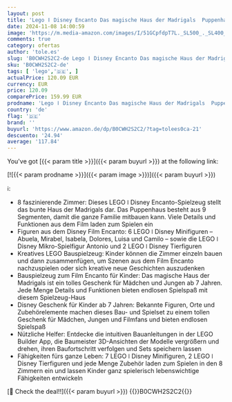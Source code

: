 ```yaml
---
layout: post
title: 'Lego ǀ Disney Encanto Das magische Haus der Madrigals  Puppenhaus für Kinder mit der Spielfigur Mirabel  Bauspielzeug für Mädchen und Jungen ab 7 Jahren 43245'
date: 2024-11-08 14:00:59
image: 'https://m.media-amazon.com/images/I/51GCpfdpT7L._SL500_._SL400_.jpg'
comments: true
category: ofertas
author: 'tole.es'
slug: 'B0CWH2S2C2-de Lego ǀ Disney Encanto Das magische Haus der Madrigals...'
sku: 'B0CWH2S2C2-de'
tags: [ 'lego','🇩🇪', ]
actualPrice: 120.09 EUR
currency: EUR
price: 120.09
comparePrice: 159.99 EUR
prodname: 'Lego ǀ Disney Encanto Das magische Haus der Madrigals  Puppenhaus für Kinder mit der Spielfigur Mirabel  Bauspielzeug für Mädchen und Jungen ab 7 Jahren 43245'
country: 'de'
flag: '🇩🇪'
brand: ''
buyurl: 'https://www.amazon.de/dp/B0CWH2S2C2/?tag=tolees0ca-21'
descuento: '24.94'
average: '117.84'
---
```


You've got [{{< param title >}}]({{< param buyurl >}}) at the following link:

[![{{< param prodname >}}]({{< param image >}})]({{< param buyurl >}})

ℹ️:

- 8 faszinierende Zimmer: Dieses LEGO ǀ Disney Encanto-Spielzeug stellt das bunte Haus der Madrigals dar. Das Puppenhaus besteht aus 9 Segmenten, damit die ganze Familie mitbauen kann. Viele Details und Funktionen aus dem Film laden zum Spielen ein
- Figuren aus dem Disney Film Encanto: 6 LEGO ǀ Disney Minifiguren – Abuela, Mirabel, Isabela, Dolores, Luisa und Camilo – sowie die LEGO ǀ Disney Mikro-Spielfigur Antonio und 2 LEGO ǀ Disney Tierfiguren
- Kreatives LEGO Bauspielzeug: Kinder können die Zimmer einzeln bauen und dann zusammenfügen, um Szenen aus dem Film Encanto nachzuspielen oder sich kreative neue Geschichten auszudenken
- Bauspielzeug zum Film Encanto für Kinder: Das magische Haus der Madrigals ist ein tolles Geschenk für Mädchen und Jungen ab 7 Jahren. Jede Menge Details und Funktionen bieten endlosen Spielspaß mit diesem Spielzeug-Haus
- Disney Geschenk für Kinder ab 7 Jahren: Bekannte Figuren, Orte und Zubehörelemente machen dieses Bau- und Spielset zu einem tollen Geschenk für Mädchen, Jungen und Filmfans und bieten endlosen Spielspaß
- Nützliche Helfer: Entdecke die intuitiven Bauanleitungen in der LEGO Builder App, die Baumeister 3D-Ansichten der Modelle vergrößern und drehen, ihren Baufortschritt verfolgen und Sets speichern lassen
- Fähigkeiten fürs ganze Leben: 7 LEGO ǀ Disney Minifiguren, 2 LEGO ǀ Disney Tierfiguren und jede Menge Zubehör laden zum Spielen in den 8 Zimmern ein und lassen Kinder ganz spielerisch lebenswichtige Fähigkeiten entwickeln

[🛒 Check the deal!!]({{< param buyurl >}})
{{<world>}}B0CWH2S2C2{{</world>}}
